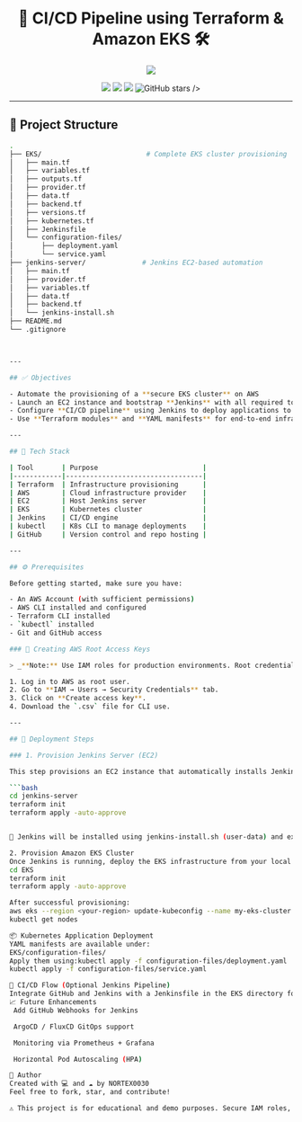 <h1 align="center">🚀 CI/CD Pipeline using Terraform & Amazon EKS 🛠️</h1>

<p align="center">
  <img src="https://readme-typing-svg.herokuapp.com/?lines=Automate+Infra+Deployment+with+Terraform;CI/CD+with+Jenkins+on+AWS;Provision+EKS+Cluster+Seamlessly&center=true&width=500&height=45">
</p>

<p align="center">
  <img src="https://img.shields.io/badge/Terraform-v1.6+-blueviolet?style=flat&logo=terraform" />
  <img src="https://img.shields.io/badge/AWS-EKS-orange?style=flat&logo=amazonaws" />
  <img src="https://img.shields.io/badge/Jenkins-Automation-blue?style=flat&logo=jenkins" />
  <img src="https://img.shields.io/github/stars/NORTEX0030/devops-eks-infra-automation?style=social" alt="GitHub stars"/>
 />
</p>

---

## 📁 Project Structure

```bash
.
├── EKS/                          # Complete EKS cluster provisioning
│   ├── main.tf
│   ├── variables.tf
│   ├── outputs.tf
│   ├── provider.tf
│   ├── data.tf
│   ├── backend.tf
│   ├── versions.tf
│   ├── kubernetes.tf
│   ├── Jenkinsfile
│   └── configuration-files/
│       ├── deployment.yaml
│       └── service.yaml
├── jenkins-server/              # Jenkins EC2-based automation
│   ├── main.tf
│   ├── provider.tf
│   ├── variables.tf
│   ├── data.tf
│   ├── backend.tf
│   └── jenkins-install.sh
├── README.md
└── .gitignore



---

## ✅ Objectives

- Automate the provisioning of a **secure EKS cluster** on AWS
- Launch an EC2 instance and bootstrap **Jenkins** with all required tools
- Configure **CI/CD pipeline** using Jenkins to deploy applications to EKS
- Use **Terraform modules** and **YAML manifests** for end-to-end infra and app setup

---

## 🧰 Tech Stack

| Tool       | Purpose                          |
|------------|----------------------------------|
| Terraform  | Infrastructure provisioning      |
| AWS        | Cloud infrastructure provider    |
| EC2        | Host Jenkins server              |
| EKS        | Kubernetes cluster               |
| Jenkins    | CI/CD engine                     |
| kubectl    | K8s CLI to manage deployments    |
| GitHub     | Version control and repo hosting |

---

## ⚙️ Prerequisites

Before getting started, make sure you have:

- An AWS Account (with sufficient permissions)
- AWS CLI installed and configured
- Terraform CLI installed
- `kubectl` installed
- Git and GitHub access

### 🔐 Creating AWS Root Access Keys

> _**Note:** Use IAM roles for production environments. Root credentials are for testing/learning only._

1. Log in to AWS as root user.
2. Go to **IAM → Users → Security Credentials** tab.
3. Click on **Create access key**.
4. Download the `.csv` file for CLI use.

---

## 🚀 Deployment Steps

### 1. Provision Jenkins Server (EC2)

This step provisions an EC2 instance that automatically installs Jenkins, Terraform, AWS CLI, and `kubectl`.

```bash
cd jenkins-server
terraform init
terraform apply -auto-approve


📝 Jenkins will be installed using jenkins-install.sh (user-data) and exposed on port 8080.

2. Provision Amazon EKS Cluster
Once Jenkins is running, deploy the EKS infrastructure from your local machine or automate it through Jenkins:
cd EKS
terraform init
terraform apply -auto-approve

After successful provisioning:
aws eks --region <your-region> update-kubeconfig --name my-eks-cluster
kubectl get nodes

📦 Kubernetes Application Deployment
YAML manifests are available under:
EKS/configuration-files/
Apply them using:kubectl apply -f configuration-files/deployment.yaml
kubectl apply -f configuration-files/service.yaml

🧪 CI/CD Flow (Optional Jenkins Pipeline)
Integrate GitHub and Jenkins with a Jenkinsfile in the EKS directory for automated deployments on push events.
📈 Future Enhancements
 Add GitHub Webhooks for Jenkins

 ArgoCD / FluxCD GitOps support

 Monitoring via Prometheus + Grafana

 Horizontal Pod Autoscaling (HPA)

🙌 Author
Created with 💻 and ☁️ by NORTEX0030
Feel free to fork, star, and contribute!

⚠️ This project is for educational and demo purposes. Secure IAM roles, VPCs, and state file management are advised for production environments.

